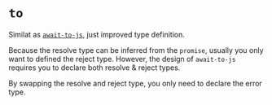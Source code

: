 # `to`

Similat as [`await-to-js`](https://github.com/scopsy/await-to-js/blob/master/src/await-to-js.ts),
just improved type definition.

Because the resolve type can be inferred from the `promise`, usually you only want to defined the reject type.
However, the design of `await-to-js` requires you to declare both resolve & reject types.

By swapping the resolve and reject type, you only need to declare the error type.
